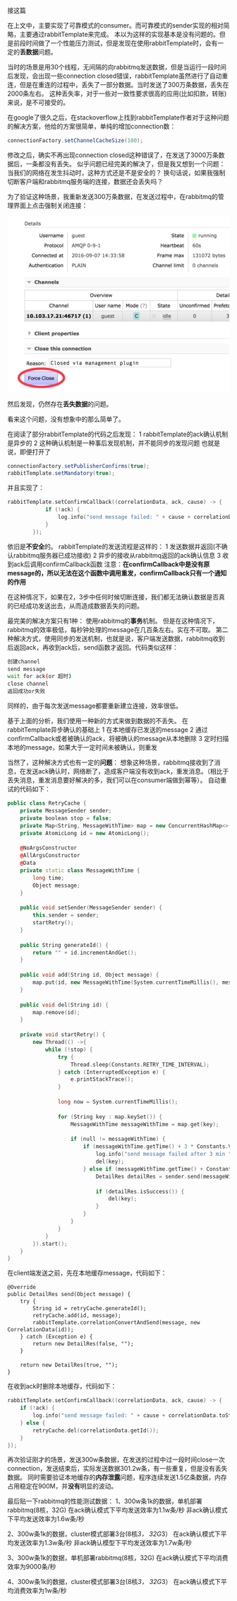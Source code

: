 接这篇

在上文中，主要实现了可靠模式的consumer。而可靠模式的sender实现的相对简略，主要通过rabbitTemplate来完成。
 本以为这样的实现基本是没有问题的。但是前段时间做了一个性能压力测试，但是发现在使用rabbitTemplate时，会有一定的**丢数据**问题。

当时的场景是用30个线程，无间隔的向rabbitmq发送数据，但是当运行一段时间后发现，会出现一些connection closed错误，rabbitTemplate虽然进行了自动重连，但是在重连的过程中，丢失了一部分数据。当时发送了300万条数据，丢失在2000条左右。
 这种丢失率，对于一些对一致性要求很高的应用(比如扣款，转账)来说，是不可接受的。

在google了很久之后，在stackoverflow上找到rabbitTemplate作者对于这种问题的解决方案，他给的方案很简单，单纯的增加connection数：

```java
connectionFactory.setChannelCacheSize(100);
```

修改之后，确实不再出现connection closed这种错误了，在发送了3000万条数据后，一条都没有丢失。
 似乎问题已经完美的解决了，但是我又想到一个问题：当我们的网络在发生抖动时，这种方式还是不是安全的？
 换句话说，如果我强制切断客户端和rabbitmq服务端的连接，数据还会丢失吗？

为了验证这种场景，我重新发送300万条数据，在发送过程中，在rabbitmq的管理界面上点击强制关闭连接：

<img src="rabbitmq可靠发送的自动重试机制.assets/关闭MQ.png" style="zoom:50%;" />

然后发现，仍然存在**丢失数据**的问题。

看来这个问题，没有想象中的那么简单了。

在阅读了部分rabbitTemplate的代码之后发现：
 1 rabbitTemplate的ack确认机制是异步的
 2 这种确认机制是一种事后发现机制，并不能同步的发现问题
 也就是说，即便打开了

```java
connectionFactory.setPublisherConfirms(true);
rabbitTemplate.setMandatory(true);
```

并且实现了：

```cpp
rabbitTemplate.setConfirmCallback((correlationData, ack, cause) -> {
            if (!ack) {
                log.info("send message failed: " + cause + correlationData.toString());
            } 
        });
```

依旧是**不安全**的。
 rabbitTemplate的发送流程是这样的：
 1 发送数据并返回(不确认rabbitmq服务器已成功接收)
 2 异步的接收从rabbitmq返回的ack确认信息
 3 收到ack后调用confirmCallback函数
 注意：**在confirmCallback中是没有原message的，所以无法在这个函数中调用重发，confirmCallback只有一个通知的作用**

在这种情况下，如果在2，3步中任何时候切断连接，我们都无法确认数据是否真的已经成功发送出去，从而造成数据丢失的问题。

最完美的解决方案只有1种：
 使用rabbitmq的**事务**机制。
 但是在这种情况下，rabbitmq的效率极低，每秒钟处理的message在几百条左右。实在不可取。
 第二种解决方式，使用同步的发送机制，也就是说，客户端发送数据，rabbitmq收到后返回ack，再收到ack后，send函数才返回。代码类似这样：

```bash
创建channel
send message
wait for ack(or 超时)
close channel
返回成功or失败
```

同样的，由于每次发送message都要重新建立连接，效率很低。

基于上面的分析，我们使用一种新的方式来做到数据的不丢失。
 在rabbitTemplate异步确认的基础上
 1 在本地缓存已发送的message
 2 通过confirmCallback或者被确认的ack，将被确认的message从本地删除
 3 定时扫描本地的message，如果大于一定时间未被确认，则重发

当然了，这种解决方式也有一定的**问题**：
 想象这种场景，rabbitmq接收到了消息，在发送ack确认时，网络断了，造成客户端没有收到ack，重发消息。（相比于丢失消息，重发消息要好解决的多，我们可以在consumer端做到幂等）。
 自动重试的代码如下：



```cpp
public class RetryCache {
    private MessageSender sender;
    private boolean stop = false;
    private Map<String, MessageWithTime> map = new ConcurrentHashMap<>();
    private AtomicLong id = new AtomicLong();

    @NoArgsConstructor
    @AllArgsConstructor
    @Data
    private static class MessageWithTime {
        long time;
        Object message;
    }

    public void setSender(MessageSender sender) {
        this.sender = sender;
        startRetry();
    }

    public String generateId() {
        return "" + id.incrementAndGet();
    }

    public void add(String id, Object message) {
        map.put(id, new MessageWithTime(System.currentTimeMillis(), message));
    }

    public void del(String id) {
        map.remove(id);
    }

    private void startRetry() {
        new Thread(() ->{
            while (!stop) {
                try {
                    Thread.sleep(Constants.RETRY_TIME_INTERVAL);
                } catch (InterruptedException e) {
                    e.printStackTrace();
                }

                long now = System.currentTimeMillis();

                for (String key : map.keySet()) {
                    MessageWithTime messageWithTime = map.get(key);

                    if (null != messageWithTime) {
                        if (messageWithTime.getTime() + 3 * Constants.VALID_TIME < now) {
                            log.info("send message failed after 3 min " + messageWithTime);
                            del(key);
                        } else if (messageWithTime.getTime() + Constants.VALID_TIME < now) {
                            DetailRes detailRes = sender.send(messageWithTime.getMessage());

                            if (detailRes.isSuccess()) {
                                del(key);
                            }
                        }
                    }
                }
            }
        }).start();
    }
}
```

在client端发送之前，先在本地缓存message，代码如下：



```tsx
@Override
public DetailRes send(Object message) {
    try {
        String id = retryCache.generateId();
        retryCache.add(id, message);
        rabbitTemplate.correlationConvertAndSend(message, new CorrelationData(id));
    } catch (Exception e) {
        return new DetailRes(false, "");
    }

    return new DetailRes(true, "");
}
```

在收到ack时删除本地缓存，代码如下：



```cpp
rabbitTemplate.setConfirmCallback((correlationData, ack, cause) -> {
    if (!ack) {
        log.info("send message failed: " + cause + correlationData.toString());
    } else {
        retryCache.del(correlationData.getId());
    }
});
```

再次验证刚才的场景，发送300w条数据，在发送的过程中过一段时间close一次connection，发送结束后，实际发送数据301.2w条，有一些重复，但是没有丢失数据。
 同时需要验证本地缓存的**内存泄露**问题，程序连续发送1.5亿条数据，内存占用稳定在900M，并**没有**明显的波动。

最后贴一下rabbitmq的性能测试数据：
 1、300w条1k的数据，单机部署rabbitmq(8核，32G)
 在ack确认模式下平均发送效率为1.1w条/秒
 非ack确认模式下平均发送效率为1.6w条/秒

2、300w条1k的数据，cluster模式部署3台(8核*3， 32G*3）
 在ack确认模式下平均发送效率为1.3w条/秒
 非ack确认模型下平均发送效率为1.7w条/秒

3、300w条1k的数据，单机部署rabbitmq(8核，32G)
 在ack确认模式下平均消费效率为9000条/秒

4、300w条1k的数据，cluster模式部署3台(8核*3， 32G*3）
 在ack确认模式下平均消费效率为1w条/秒